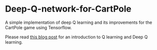 # Deep-Q-network-for-CartPole
A simple implementation of deep Q learning and its improvements for the CartPole game using Tensorflow.

Please read [this blog post](https://tungmphung.com/reinforcement-learning-q-learning-deep-q-learning-introduction-with-tensorflow/) for an introduction to Q learning and Deep Q learning.
